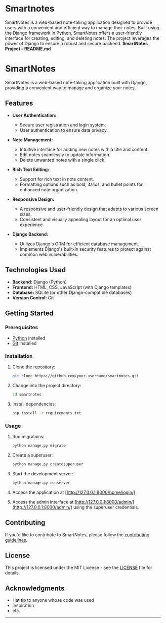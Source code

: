# Smartnotes
SmartNotes is a web-based note-taking application designed to provide users with a convenient and efficient way to manage their notes. Built using the Django framework in Python, SmartNotes offers a user-friendly interface for creating, editing, and deleting notes. The project leverages the power of Django to ensure a robust and secure backend.
**SmartNotes Project - README.md**

# SmartNotes

SmartNotes is a web-based note-taking application built with Django, providing a convenient way to manage and organize your notes.

## Features

- **User Authentication:**
  - Secure user registration and login system.
  - User authentication to ensure data privacy.

- **Note Management:**
  - Intuitive interface for adding new notes with a title and content.
  - Edit notes seamlessly to update information.
  - Delete unwanted notes with a single click.

- **Rich Text Editing:**
  - Support for rich text in note content.
  - Formatting options such as bold, italics, and bullet points for enhanced note organization.

- **Responsive Design:**
  - A responsive and user-friendly design that adapts to various screen sizes.
  - Consistent and visually appealing layout for an optimal user experience.

- **Django Backend:**
  - Utilizes Django's ORM for efficient database management.
  - Implements Django's built-in security features to protect against common web vulnerabilities.

## Technologies Used

- **Backend:** Django (Python)
- **Frontend:** HTML, CSS, JavaScript (with Django templates)
- **Database:** SQLite (or other Django-compatible databases)
- **Version Control:** Git

## Getting Started

### Prerequisites

- [Python](https://www.python.org/) installed
- [Git](https://git-scm.com/) installed

### Installation

1. Clone the repository:

   ```bash
   git clone https://github.com/your-username/smartnotes.git
   ```

2. Change into the project directory:

   ```bash
   cd smartnotes
   ```

3. Install dependencies:

   ```bash
   pip install -r requirements.txt
   ```

### Usage

1. Run migrations:

   ```bash
   python manage.py migrate
   ```

2. Create a superuser:

   ```bash
   python manage.py createsuperuser
   ```

3. Start the development server:

   ```bash
   python manage.py runserver
   ```

4. Access the application at [http://127.0.0.1:8000/home/login/]

5. Access the admin interface at [http://127.0.0.1:8000/admin/](http://127.0.0.1:8000/admin/) using the superuser credentials.

## Contributing

If you'd like to contribute to SmartNotes, please follow the [contributing guidelines](CONTRIBUTING.md).

## License

This project is licensed under the MIT License - see the [LICENSE](LICENSE) file for details.

## Acknowledgments

- Hat tip to anyone whose code was used
- Inspiration
- etc.

---
